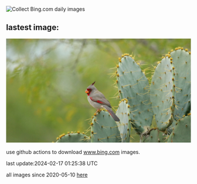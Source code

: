 ![Collect Bing.com daily images](https://github.com/counter2015/bing-daily-images/workflows/Collect%20Bing.com%20daily%20images/badge.svg)
## lastest image:
![](images/BackyardBird.jpg)

use github actions to download www.bing.com images.

last update:2024-02-17 01:25:38 UTC

all images since 2020-05-10 [here](https://github.com/counter2015/bing-daily-images/tree/master/images) 
